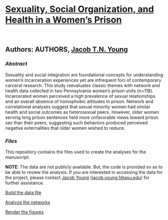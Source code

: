 # **[Sexuality, Social Organization, and Health in a Women’s Prison]()**

<br>

## Authors: AUTHORS, [Jacob T.N. Young](https://jacobtnyoung.github.io/)

### ***Abstract***

Sexuality and social integration are foundational concepts for understanding women’s incarceration experiences yet are infrequent foci of contemporary carceral research. This study reevaluates classic themes with network and health data collected in two Pennsylvania women’s prison units (n=118). Incarcerated women perceived a high prevalence of sexual relationships and an overall absence of homophobic attitudes in prison. Network and correlational analyses suggest that sexual minority women had similar health and social outcomes as heterosexual peers. However, older women serving long prison sentences held more unfavorable views toward prison sex than their peers, suggesting such behaviors produced perceived negative externalities that older women wished to reduce. 

### ***Files***

This repository contains the files used to create the analyses for the manuscript.

**NOTE**: The data are not publicly available. But, the code is provided so as to be able to review the analysis. If you are interested in accessing the data for the project, please contact [Jacob Young](https://jacobtnyoung.github.io/) (jacob.young.1@asu.edu) for further assistance.


[Build the data file](WOPINS-sexuality-BUILD.R)

[Analyze the networks](WOPINS-sexuality-ANALYSIS.R)

[Render the figures](WOPINS-sexuality-FIGURES.R)


<br>
